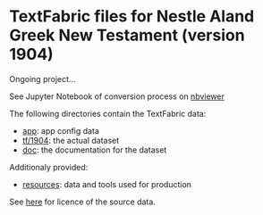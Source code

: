 # TextFabric files for Nestle Aland Greek New Testament (version 1904)
Ongoing project...

See Jupyter Notebook of conversion process on [nbviewer](https://nbviewer.org/github/tonyjurg/NA1904/blob/1d314c138e67aa0e9ed8387c4d9cb92687c56b01/resources/converter/CreateTFfromXML.ipynb)

The following directories contain the TextFabric data:
 * [app](app#readme): app config data
 * [tf/1904](tf/1904#readme): the actual dataset
 * [doc](docs/home.md#readme): the documentation for the dataset
 
 Additionaly provided:
 * [resources](resources#readme): data and tools used for production
 
 See [here](resources/sourcedata#readme) for licence of the source data.
